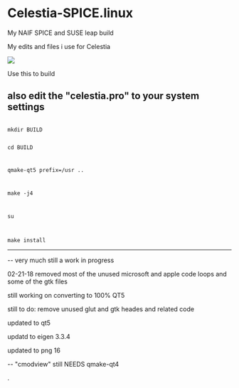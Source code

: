 # Celestia-SPICE.linux
My NAIF SPICE  and SUSE leap build 

My edits and files i use for Celestia 

![](https://raw.githubusercontent.com/JohnVV/MyCelestiaBuild/master/celestia/splash.png)

Use this to build 

also edit the "celestia.pro" to your system settings 
--------
<code>
mkdir BUILD

cd BUILD

qmake-qt5 prefix=/usr ..

make -j4 

su

make install 
</code>


--------


-- very much still a work in progress 

02-21-18 
removed most of the unused microsoft and apple code loops and some of the gtk files 

still working on converting to 100% QT5 

still to do:
remove unused glut and gtk heades and related code 


updated to qt5

updatd to eigen 3.3.4 

updated to png 16

-- "cmodview" still NEEDS qmake-qt4 

.
